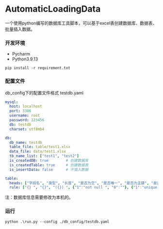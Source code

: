 # AutomaticLoadingData

一个使用python编写的数据库工具脚本，可以基于excel表创建数据库、数据表、批量插入数据。



### 开发环境

* Pycharm
* Python3.9.13

```
pip install -r requirement.txt
```



### 配置文件

db_config下的配置文件格式 testdb.yaml

```yaml
mysql:
  host: localhost
  port: 3306
  username: root
  password: 123456
  db: testdb
  charset: utf8mb4

db:
  db_name: testdb
  table_file: table/test1.xlsx
  data_file: data/test1.xlsx
  tb_name_list: ["test1", "test2"]
  is_createdDB: true        # 创建数据库
  is_createdTable: true     # 创建数据表
  is_insertData: false      # 不插入数据

table:
  heads: ["字段名", "类型", "长度", "是否为空", "是否唯一", "是否为主键", "是否自增", "说明"]
  rule: ["{} ", "{}", "({}) ", {"1":"not null ", "0":""}, {"1":"unique ", "0":""}, {"1": "primary key ", "0":""}, {"1":"auto_increment ", "0":""}, "comment '{}'"]
```

注：数据库信息需要修改为本机的。



### 运行

```
python .\run.py --config ./db_config/testdb.yaml
```



